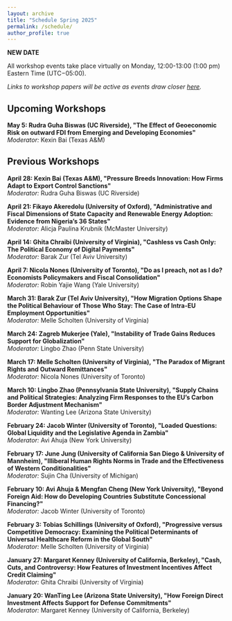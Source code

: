 ```yaml
---
layout: archive
title: "Schedule Spring 2025"
permalink: /schedule/
author_profile: true
---
```


**NEW DATE**

All workshop events take place virtually on Monday, 12:00-13:00 (1:00 pm) Eastern Time (UTC−05:00).

*Links to workshop papers will be active as events draw closer [here](https://gsipe-workshop.github.io/paper/).*


## Upcoming Workshops 
**May 5: Rudra Guha Biswas (UC Riverside), "The Effect of Geoeconomic Risk on outward FDI from Emerging and Developing Economies"**
<br />
*Moderator:* Kexin Bai (Texas A&M)

## Previous Workshops
**April 28: Kexin Bai (Texas A&M), "Pressure Breeds Innovation: How Firms Adapt to Export Control Sanctions"**
<br />
*Moderator:* Rudra Guha Biswas (UC Riverside)

**April 21: Fikayo Akeredolu (University of Oxford), "Administrative and Fiscal Dimensions of State Capacity and Renewable Energy Adoption: Evidence from Nigeria’s 36 States"**
<br />
*Moderator:* Alicja Paulina Krubnik (McMaster University) 

**April 14: Ghita Chraibi (University of Virginia), "Cashless vs Cash Only: The Political Economy of Digital Payments"**
<br />
*Moderator:* Barak Zur (Tel Aviv University)

**April 7: Nicola Nones (University of Toronto), "Do as I preach, not as I do? Economists Policymakers and Fiscal Consolidation"**
<br />
*Moderator:* Robin Yajie Wang (Yale University)

**March 31: Barak Zur (Tel Aviv University), "How Migration Options Shape the Political Behaviour of Those Who Stay: The Case of Intra-EU Employment Opportunities"**
<br />
*Moderator:* Melle Scholten (University of Virginia) 

**March 24: Zagreb Mukerjee (Yale), "Instability of Trade Gains Reduces Support for Globalization"**
<br />
*Moderator:* Lingbo Zhao (Penn State University)

**March 17: Melle Scholten (University of Virginia), "The Paradox of Migrant Rights and Outward Remittances"**
<br />
*Moderator:* Nicola Nones (University of Toronto)

**March 10: Lingbo Zhao (Pennsylvania State University), "Supply Chains and Political Strategies: Analyzing Firm Responses to the EU’s Carbon Border Adjustment Mechanism"**
<br />
*Moderator:* Wanting Lee (Arizona State University)

**February 24: Jacob Winter (University of Toronto), "Loaded Questions: Global Liquidity and the Legislative Agenda in Zambia"**
<br />
*Moderator:* Avi Ahuja (New York University) 

**February 17: June Jung (University of California San Diego & University of Mannheim), "Illiberal Human Rights Norms in Trade and the Effectiveness of Western Conditionalities"**
<br />
*Moderator:* Sujin Cha (University of Michigan) 

**February 10: Avi Ahuja & Mengfan Cheng (New York University), "Beyond Foreign Aid: How do Developing Countries Substitute Concessional Financing?"**
<br />
*Moderator:* Jacob Winter (University of Toronto)   

**February 3: Tobias Schillings (University of Oxford), "Progressive versus Competitive Democracy: Examining the Political Determinants of Universal Healthcare Reform in the Global South"**
<br />
*Moderator:* Melle Scholten (University of Virginia)  

**January 27: Margaret Kenney (University of California, Berkeley), "Cash, Cuts, and Controversy: How Features of Investment Incentives Affect Credit Claiming"**
<br />
*Moderator:* Ghita Chraibi (University of Virginia) 

**January 20: WanTing Lee (Arizona State University), "How Foreign Direct Investment Affects Support for Defense Commitments"**
<br />
*Moderator:* Margaret Kenney (University of California, Berkeley) 

<!---** ## Previous Workshops
**January 20: WanTing Lee (Arizona State University), "How Foreign Direct Investment Affects Support for Defense Commitments"**
<br />
*Moderator:* Margaret Kenney (University of California, Berkeley) 

**December 9: Jing Li (Notre Dame), "Beyond Dollar Dominance: Why does Chile Diversify their Reserve Currency Portfolio?"**
<br />
*Moderator:* Timothy Liptrot (Georgetown)

**December 2: Ruofan Ma (Harvard; co-authored with Licheng Liu of Stanford), "BIT by BIT: How Bilateral Investment Treaty Network Shapes Foreign Direct Investment"**
<br />
*Moderator:* Parker Li (University of British Columbia)

**November 25: Abdulrasheed Isah (ETH Zürich), "What drives the specificity of climate finance needs in developing countries’ international climate pledges?"**
<br />
*Moderator:* Nicola Nones (University of Toronto)

**November 4: Natalia Pia Guerrero Trinidad (Minnesota), "Non-State Social Structures and Social Capital: Evidence on Crime and Conflict"**
<br />
*Moderator:* Jing Li (Notre Dame)  

**October 28: Yongzheng (Parker) Li (UBC), "Africa? US? Or China? The Impact of Policy Framing on Public Support Toward a Closer US-African Engagement"**
<br />
*Moderator:* Melle Scholten (Virginia)  

**October 21: RyuGyung (Rio) Park (UC Davis), "Green Protectionism in the Eyes of the Beholder"**
<br />
*Moderator:* Eric Thai (UC San Diego) 

**October 14: Eric Thai (UC San Diego), " The Strategic Use of Tariff Phaseouts in US Free Trade Agreements"**
<br />
*Moderator:* RyuGyung (Rio) Park (UC Davis)  

**October 7: Sujin Cha (University of Michigan), "Industrial Policy in a Globalized Economy: Firm Foreignness and US Subsidy Allocation"**
<br />
*Moderator:* Sojun Park (Princeton University) 

**September 23: Melle Scholten (University of Virginia), "The Prodigal Child Returns? Attitudes Towards Return Migration in a Developing Economy"**
<br />
*Moderator:* Natalia Guerrero Trinidad (University of Minnesota)

**September 16: Tim Liptrot (Georgetown University), "Personalist Property: When do Autocratic Successions Cause FDI Expropriation?"**
<br />
*Moderator:* Sujin Cha (University of Michigan) 


<!---**

## Previous Workshops
**September 16： Tim Liptrot (Georgetown University), "Personalist Property: When do Autocratic Successions Cause FDI Expropriation?"**
<br />
*Moderator:* Sujin Cha (University of Michigan)

**May 6： Marnie Ginis (Columbia University), "Strategic Adoption of Production Technology"**
<br />
*Moderator:* Shiyang Wu (University of California Santa Barbara)

**February 12： Shiyang Wu (University of California Santa Barbara), "Strategized Exit: Sunset Clauses and Unilateral Terminations of Bilateral Investment Treaties"**
<br />
*Moderator:* Marnie Ginis (Columbia University)

**February 19： Ishana Ratan (University of California, Berkeley), "Does Manufacturing Matter? Forward Linkages and Downstream Growth in the Malaysian Solar Industry"**
<br />
*Moderator:* Christian Elliott (Brown University)

**February 26： Nicolas Wesseler (UBC Sauder School of Business), "The Ties that Bind: Bilateral Gains from Trade and Interstate Conflicts"**
<br />
*Moderator:* Seung-Uk Huh (University of Illinois at Urbana-Champaign)


**March 4： Seung-Uk Huh (University of Illinois at Urbana-Champaign), "Failed Coup Attempts and Fading Foreign Direct Investment in the Extractive Sector"**
<br />
*Moderator:* Yue Lin (University of California, Berkeley)


**March 11： Yujin Zhang (Columbia University), "Openness and Prosperity: The Rise and Fall of Globalization and Mass Preferences for Free Trade"**
<br />
*Moderator:* Kirthana Ganeson (World Trade Institute)

**March 18： Melle Scholten (University of Virginia), "Investing in Voice: Remittances and Varieties of Political Participation"**
<br />
*Moderator:* Søren Frank Etzerodt (Technical University of Munich)


**March 25： Alexander Yarkin (Brown University and LISER), "Lobbying for Industrialization: Theory and Evidence"**
<br />
*Moderator:* Sujin Cha (University of Michigan)


**April 1： Natalie Romeri-Grass (Ohio State University), "From Fighters to Farmers in My Backyard? Social and Economic Cohesion Among Unlikely Neighbors in the Hardest of Contexts"**
<br />
*Moderator:* Melle Scholten (University of Virginia)

**April 8： Harshal Zalke (Princeton University), "Investments in the Shadow of Conflict"**
<br />
*Moderator:* Nicola Nones (University of Toronto)

**April 15： Sujin Cha (University of Michigan), "Political Motives in Subsidy Distribution: A Firm-Level Analysis of US Industrial Policy from 1966 to 2023"**
<br />
*Moderator:* Harshal Zalke (Princeton University)

**April 22： Søren Frank Etzerodt (Technical University of Munich), "The Political Shadows of Industrial Job Displacements: How to Compensate Losers from a Major Plant Closure"**
<br />
*Moderator:* Elisa Navarra (Universite libre de Bruxelles)

**April 29： Kirthana Ganeson (World Trade Institute), "Accessing Markets or Exporting Norms: The Determinants of Democratic Provisions in EU Trade Agreements"**
<br />
*Moderator:* Yujin Zhang (Columbia University)



All workshop events take place virtually on Mondays, 12:00-13:00 (1:00 pm) Eastern Time (UTC−05:00).


**September 14	“The Politics of Compulsory Licensing: Democracy and Regulatory Threat in Public Health” [Sojun Park](https://www.sojunpark.com/) (Princeton University).** 
<br />
*Moderator:* [Hao Zhang](https://www.haocharliezhang.com/) (Massachusetts Institute of Technology)

**September 21	“Commerce, Coalitions, and Global Value Chains: Coordinated and Collective Lobbying on Trade” [Hao Zhang](https://www.haocharliezhang.com/) (Massachusetts Institute of Technology).** 
<br />
*Moderator:* [Sojun Park](https://www.sojunpark.com/)  (Princeton University)

**September 28	“Learning about Trade” [Hongyi She](https://www.hongyshe.com/) (University of Rochester)**
<br />
*Moderator:* [Jing Qian](https://jingqian.org/) (Princeton University) 

**October 5	“Extractive “Protectionism”? The Conditional Effect of Natural Resource Dependence on Protected Area Designation” [Austin Beacham](https://www.austinbeacham.com/) (University of California, San Diego)**
<br />
*Moderator:* [Valentina Gonzalez Rostani](https://gonzalez-rostani.com/) (University of Pittsburgh)

**October 10	“The Path from Automation to Populist Political Behavior” [Valentina González-Rostani](https://gonzalez-rostani.com/) (University of Pittsburgh).** 
<br />
*Moderator:* [Elisa Navarra](https://sites.google.com/view/elisanavarra) (Université de Bruxelles)

**October 17	“Treaty Shopping, Race to the Bottom, and Treaty Cascades” [Jing Qian](https://jingqian.org/) (Princeton University)**
<br />
*Moderator:* [Austin Beacham](https://www.austinbeacham.com/) (University of California, San Diego)

**October 24	“Dynamics of Varieties in the US: Evidence from Trademarks” Giulia Lo Forte (University of British Columbia)**
<br />
*Moderator:* [Oriana Montti](https://www.orianamontti.com/) (Brandeis University)


**October 31	“Effects of Trade Barriers on FDI: Evidence from Chinese Solar Panels” [Oriana Montti](https://www.orianamontti.com/) (Brandeis University)**
<br />
*Moderator:* Giulia Lo Forte (University of British Columbia)

**November 7	“Trade, Labor Unions and Populism: Do Weak Unions Explain the Rise of Far-right Nationalism in Response to Trade Shocks?” [Carlos Felipe Balcazar](https://cfbalcazar.github.io/) (Yale University)**
<br /> 
*Moderator:* Seung-Uk Huh (University of Illinois at Urbana-Champaign)

**November 14	“Refugee Reception Policy and Nation Building” Federica lo Polito (Toulouse School of Economics)**
<br />
*Moderator:* [Yujin Zhang](https://polisci.columbia.edu/content/yujin-zhang) (Columbia University)

**November 21	“Preferential Trade Agreements and Leaders' Business Experience” [Nicola Nones](https://www.nicolanones.com/) (University of Toronto)**
<br />
*Moderator:* Isabella Bellezza-Smull (Brown University)


**November 28	“Normative Preferences and Support for International Economic Dispute Settlement” Seung-Uk Huh (University of Illinois at Urbana-Champaign)**
<br />
*Moderator:* [Nicola Nones](https://www.nicolanones.com/) (University of Toronto)

**December 5	“Have your Cake and Eat it Too: Impatient Chinese State Capital in the Global South” [Keyi Tang](https://keyitang94.github.io/) (Boston University)**
<br />
*Moderator:* [James Sundquist](https://jamessundquist.github.io/website/) (Yale University) 

**December 12: "Regulation Goods Beyond the Borderline: Effects of Trusted Trader Agreements on Bilateral Trade Flows" Isabella Belleza (Brown University)**
<br />
*Moderator:* [Zarlasht Muhammad Razeq](https://www.zarlashtmrazeq.com/) (McGill University) 


**February 13: Michael Allen (Yale University), "Unbundling the State: Legal Development in an Era of Global, Private Governance"**
<br />
*Moderator:* Zoe Ge (New York University)

**February 20: Sojun Park (Princeton University), "Innovation, Imitation, and Political Cleavages in International Trade and Patent Protection"**
<br />
*Moderator:* Cansu Isler (Brandeis International Business School)

**February 27: Alessandro Pizzigolotto (Norwegian School of Economics (NHH)), "Credit Shocks and Populism"**
<br />
*Moderator:* Ilaria Natali (Tolouse School of Economics)

**March 6: Nihan Nur Akhan (European University Institute), "Patent Ownership, Trade and Lobbying"**
<br />
*Moderator:* Sojun Park (Princeton University)

**March 13: Flavia Cifarelli (University of Geneva), "Under the Spotlight: CSR Choices and Fragile Supply Chains"**
<br />
*Moderator:* Felipe Balcazar (New York University)

**March 27: Justin Melnick (New York University), "Why Exit from International Agreements? A Domestic Perspective"**
<br />
*Moderator:* Elisa Navarra (Université de Bruxelles)

**April 3: Rachel Hulvey (University of Pennsylvania), "Uniting or Polarizing the Nations? A Signaling Theory of Attraction to China's Vision of Order"**
<br />
*Moderator:* Sanghyun Han (Georgia Institute of Technology)

**April 11 (Tuesday): Lucie Lu (University of Illinois at Urbana-Champaign), "Strategic Shaming: Evidence from China Shaping International Human Rights Regime"**
<br />
*Moderator:* Hao Zhang (Massachusetts Institute of Technology)

**April 17: Ye June Jung (University of California, San Diego), "When Essential Elements become less Essential in EU Trade: The Lisbon Treaty and Changes in Institutional Power and Interests"**
<br /> 
*Moderator:* Lucie Lu (University of Illinois at Urbana-Champaign)

**April 24: Enrico Cavallotti (Trinity College Dublin), "Green Collars at the Polling Booth: the Occupational Dimension of Green Voting (joint with Italo Colantone, Piero Stanig, Francesco Vona)"**
<br />
*Moderator:* Rachel Hulvey (University of Pennsylvania)

**May 1: Si Cheng (ESSEC Business School), "Policing the World? Effect of U.S. Anti-Corruption Enforcement Actions on Non-Targeted Firms"**
<br />
*Moderator:* Michael Allen (Yale University)

**May 8: Anthony Calacino (University of Texas at Austin), "Drying Up Democracy? Extreme Weather, Clientelism, and Political Attitudes in Brazil and Mexico "**
<br />
*Moderator:* So Jeong Noh (New York University)
 
**May 15: Melisa Perut (University of California, Irvine), "Green Government Procurements Through the Lens of Foreign Direct Investment and Environmental Performance"**
<br />
*Moderator:* RyuGyung (Rio) Park (University of California, Davis)

*********************





February 7th: Ebad Ebadi (GWU), "*Adapting to Sanctions: Evidence from Firm Response and Market Reallocation in Iran.*"**
<br />
*Moderator:* Oriana Montti (Brandeis).


**February 14th: Cynthia Couette (Université Laval), "*Intellectual Property, Public Health and the Influence of Experts.*"**
<br />
*Moderator:* Elizabeth Meehan (GWU).


**February 21st: Harry Oppenheimer (Harvard), "*Does Data Follow the Flag?*"**
<br />
*Moderator:* Felipe Balcazar (NYU).


**February 28th : Elisa Navarra (Université libre de Bruxelles - ECARES), "*Spillover effects of subsidies on downstream trade.*"**
<br />
*Moderator:* Lauren Konken (Princeton).


**March 7th: Bjoern Brey (Universite Libre Bruxelles - ECARES), "*The consequences of a trade collapse: Economics and politics in Weimar Germany.*"**
<br />
*Moderator:* Sabreena Croteau (Chicago).


**March 14th: Torsten Jaccard (Toronto), "*Who Pays for Protectionism? The Welfare and Substitution Effects of Tariff Changes.*"**
<br />
*Moderator:* Anthony James Calacino (Texas at Austin).


**March 21st: Sojun Park (Princeton), "*Reputation as a Binding Constraint: How States Navigate TRIPS Flexibilities.*"**
<br />
*Moderator:* Zoe Xincheng Ge (NYU).


**April 4th : Antoine Boucher (Université Paris Dauphine), "*Political Cycle in World Bank’s Procurement Allocation.*"**
<br />
*Moderator:* Nicola Nones (Virginia).


**April 11th: Celestine Siameh (Minnesota, Twin Cities), "*Brexit and Global Value Chains: Beyond the UK and the EU.*"**
<br />
*Moderator:* Munzir Malik (Indian Institute of Technology).


**April 18th: Zoe Ge (NYU), "*Self-Defeating Treaties: Global Value Chains and the Termination of Bilateral Investment Treaties*"**
<br />
*Moderator:* Frederik Heitmüller (Leiden University).


**April 25th (Cancelled): Simon Happersberger (Vrije Universiteit Brussel), "*The Effectiveness of Environmental Provisions and the Greening of EU Trade. A Qualitative Comparative Analysis.*"**
<br />
*Moderator:* Ishana Ratan (Berkeley).


**May 2nd: Nicola Nones (Virginia), "*The PIIGS Acronym as Heuristic Device during the European Sovereign Bond Crisis.*"**
<br />
*Moderator:* Amy Basu (Yale).


**May 9th: Pengshan Pan (Pittsburgh), "*Foreign Mining Investment, Labor Market and Local Distrust: Evidence from Kyrgyzstan Kumtor Gold Mine.*"**
<br />
*Moderator:* Tanja Schweinberger (University of Geneva).



2022fall


**September 12: Carlos Felipe Balcazar (New York University), "Unions and robots: International competition, automation and the political power of organized labor"**
<br />
*Moderator:* Aycan Katitas (Princeton University)


**September 19: Maximiliano Sosa Andres (Uppsala University), "Legal uncertainty and its consequences: A natural language processing approach"**
<br />
*Moderator:* Elisa Navarra (Université Libre de Bruxelles)


**September 26: Sabrina Arias (University of Pennsylvania), "Who Sets the Agenda? Diplomatic Capital, Small States, and Legislative Activities in the United Nations"**
<br />
*Moderator:* James Sundquist (Yale University)


**October 3: Sojun Park (Princeton University), "The Politics of Compulsory Licensing : Electoral Accountability and Regulatory Threat"**
<br />
*Moderator:* RyuGyung Park (UC Davis)


**October 10: Zarlasht M. Razeq (McGill University), "Comprehensive trade agreements, domestic institutions, and GVC integration: firm-level evidence"**
<br />
*Moderator:* Sujin Cha (University of Michigan)


**October 17: Zoe Xincheng Ge (New York University), "Empowered by Information: Disease Outbreak Reporting at the World Health Organization"**
<br />
*Moderator:* Cleo O'Brien-Udry (Yale University)


**October 24: Hao Zhang (MIT), "Commerce, Coalitions, and Global Value Chains: Evidence from Coordinated and Collective Lobbying"**
<br />
*Moderator:* Sojun Park (Princeton University)


**October 31: ByungKoo Kim (University of Michigan), "Global production sharing and the new demands for deep preferential trade agreements"**
<br />
*Moderator:* Hao Zhang (MIT)


**Novemver 7: Sayumi Miyano (Princeton University), "Regime Complexity and Overlapping Information: The Case of Energy Projections"**
<br />
*Moderator:* Zoe Ge (NYU)
 

**November 14: Thomas Flaherty (UC San Diego), "Geographic Mobility and Globalization Backlash: Evidence from the NAFTA Import Shock and Populist Votes for Ross Perot"**
<br />
*Moderator:* Anthony Calacino (UT Austin)


**November 21: Alex Yeandle (London School of Economics), "Why do ICTs reduce election fraud? Testing a new mechanism in Malawi"**
<br />
*Moderator:* Kathleen J. Brown (Leiden University)


**November 28: Hongyi She (University of Rochester), "Learning About Trade"**
<br />
*Moderator:* Zarlasht M. Razeq (McGill University)
 

**December 5: Adam Parker (Columbia University), "Union Structure and Labor’s Response to Automation: Evidence From the Postwar United States"**
<br />
*Moderator:* Kathleen J. Brown (Leiden University)
 

**December 12: RyuGyung (Rio) Park (UC Davis), "Trading with China, Is It Really a Security Issue?, Causes of Securitization of Trade Among American Public"**
<br />
*Moderator:* Sanghyun Han (Georgia Institute of Technology)
 
 
--->

